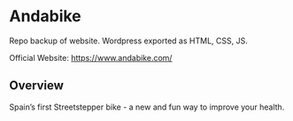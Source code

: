 # Andabike

Repo backup of website. Wordpress exported as HTML, CSS, JS.

Official Website: https://www.andabike.com/

## Overview

Spain’s first Streetstepper bike - a new and fun way to improve your health.
